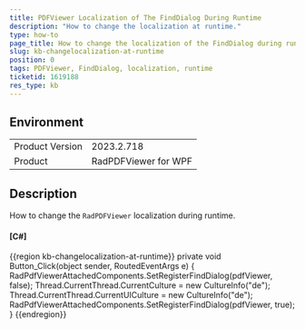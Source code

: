 ```yaml
---
title: PDFViewer Localization of The FindDialog During Runtime
description: "How to change the localization at runtime."
type: how-to
page_title: How to change the localization of the FindDialog during runtime for WPF.
slug: kb-changelocalization-at-runtime
position: 0
tags: PDFViewer, FindDialog, localization, runtime
ticketid: 1619188
res_type: kb
---
```


## Environment

<table>
    <tbody>
        <tr>
            <td>Product Version</td>
            <td>2023.2.718</td>
        </tr>
        <tr>
            <td>Product</td>
            <td>RadPDFViewer for WPF</td>
        </tr>
    </tbody>
</table>


## Description

How to change the `RadPDFViewer` localization during runtime.

#### __[C#]__
{{region kb-changelocalization-at-runtime}}
	private void Button_Click(object sender, RoutedEventArgs e)
	{
    	RadPdfViewerAttachedComponents.SetRegisterFindDialog(pdfViewer, false);
    	Thread.CurrentThread.CurrentCulture = new CultureInfo("de");
    	Thread.CurrentThread.CurrentUICulture = new CultureInfo("de");
    	RadPdfViewerAttachedComponents.SetRegisterFindDialog(pdfViewer, true);
	}
{{endregion}}
